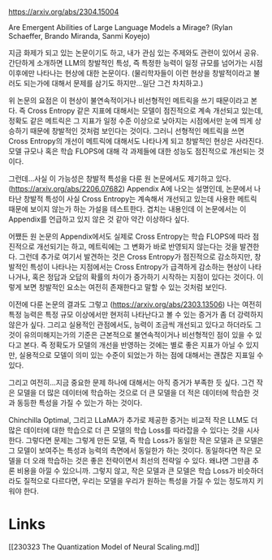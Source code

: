 https://arxiv.org/abs/2304.15004

Are Emergent Abilities of Large Language Models a Mirage? (Rylan Schaeffer, Brando Miranda, Sanmi Koyejo)

지금 화제가 되고 있는 논문이기도 하고, 내가 관심 있는 주제와도 관련이 있어서 공유. 간단하게 소개하면 LLM의 창발적인 특성, 즉 특정한 능력이 일정 규모를 넘어가는 시점 이후에만 나타나는 현상에 대한 논문이다. (물리학자들이 이런 현상을 창발적이라고 불러도 되는가에 대해서 문제를 삼기도 하지만...일단 그건 차치하고.)

위 논문의 요점은 이 현상이 불연속적이거나 비선형적인 메트릭을 쓰기 때문이라고 본다. 즉 Cross Entropy 같은 지표에 대해서는 모델이 점진적으로 계속 개선되고 있는데, 정확도 같은 메트릭은 그 지표가 일정 수준 이상으로 낮아지는 시점에서만 눈에 띄게 상승하기 때문에 창발적인 것처럼 보인다는 것이다. 그러니 선형적인 메트릭을 쓰면 Cross Entropy의 개선이 메트릭에 대해서도 나타나게 되고 창발적인 현상은 사라진다. 모델 규모나 혹은 학습 FLOPS에 대해 각 과제들에 대한 성능도 점진적으로 개선되는 것이다.

그런데...사실 이 가능성은 창발적 특성을 다룬 원 논문에서도 제기하고 있다. (https://arxiv.org/abs/2206.07682) Appendix A에 나오는 설명인데, 논문에서 나타난 창발적 특성이 사실 Cross Entropy는 계속해서 개선되고 있는데 사용한 메트릭 때문에 보이지 않는가 하는 가설을 테스트한다. 겹치는 내용인데 이 논문에서는 이 Appendix를 언급하고 있지 않은 것 같아 약간 이상하다 싶다.

어쨌든 원 논문의 Appendix에서도 실제로 Cross Entropy는 학습 FLOPS에 따라 점진적으로 개선되기는 하고, 메트릭에는 그 변화가 바로 반영되지 않는다는 것을 발견한다. 그런데 추가로 여기서 발견하는 것은 Cross Entropy가 점진적으로 감소하지만, 창발적인 특성이 나타나는 지점에서는 Cross Entropy가 급격하게 감소하는 현상이 나타나거나, 혹은 정답과 오답의 확률의 차이가 증가하기 시작하는 지점이 있다는 것이다. 이렇게 보면 창발적인 요소는 여전히 존재한다고 말할 수 있는 것처럼 보인다.

이전에 다룬 논문의 결과도 그렇고 (https://arxiv.org/abs/2303.13506) 나는 여전히 특정 능력은 특정 규모 이상에서만 현저히 나타난다고 볼 수 있는 증거가 좀 더 강력하지 않은가 싶다. 그리고 실용적인 관점에서도, 능력이 조금씩 개선되고 있다고 하더라도 그것이 유의미해지는가의 기준은 근본적으로 불연속적이거나 비선형적인 점이 있을 수 있다고 본다. 즉 정확도가 모델의 개선을 반영하는 것에는 별로 좋은 지표가 아닐 수 있지만, 실용적으로 모델이 의미 있는 수준이 되었는가 하는 점에 대해서는 괜찮은 지표일 수 있다.

그리고 여전히...지금 중요한 문제 하나에 대해서는 아직 증거가 부족한 듯 싶다. 그건 작은 모델을 더 많은 데이터에 학습하는 것으로 더 큰 모델을 더 적은 데이터에 학습한 것과 동등한 특성을 가질 수 있는가 하는 것이다.

Chinchilla Optimal, 그리고 LLaMA가 추가로 제공한 증거는 비교적 작은 LLM도 더 많은 데이터에 대한 학습으로 더 큰 모델의 학습 Loss를 따라잡을 수 있다는 것을 시사한다. 그렇다면 문제는 그렇게 만든 모델, 즉 학습 Loss가 동일한 작은 모델과 큰 모델은 그 모델이 보여주는 특성과 능력의 측면에서 동일한가 하는 것이다. 동일하다면 작은 모델을 더 오래 학습하는 것은 좋은 전략이면서 최선의 전략일 수 있다. 왜냐면 그만큼 추론 비용을 아낄 수 있으니까. 그렇지 않고, 작은 모델과 큰 모델은 학습 Loss가 비슷하더라도 질적으로 다르다면, 우리는 모델을 우리가 원하는 특성을 가질 수 있는 정도까지 키워야 한다.

# Links

[[230323 The Quantization Model of Neural Scaling.md]]